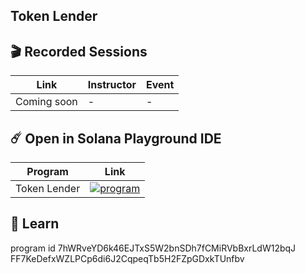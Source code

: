 ## Token Lender

## 🎬 Recorded Sessions
| Link | Instructor | Event |
| ---- | ---------- | ----- |
| Coming soon | - | - |

## ☄️ Open in Solana Playground IDE
| Program | Link |
| -------------------- | --------------------------------------- |
| Token Lender | [ ![program](https://ik.imagekit.io/mkpjlhtny/solpg_button_zWM8WlPKs.svg?ik-sdk-version=javascript-1.4.3&updatedAt=1662621556513)](  https://beta.solpg.io/github/https://github.com/Solana-Workshops/token-lender/tree/main/programs/token-lender) |

## 📗 Learn
program id 7hWRveYD6k46EJTxS5W2bnSDh7fCMiRVbBxrLdW12bqJ
FF7KeDefxWZLPCp6di6J2CqpeqTb5H2FZpGDxkTUnfbv